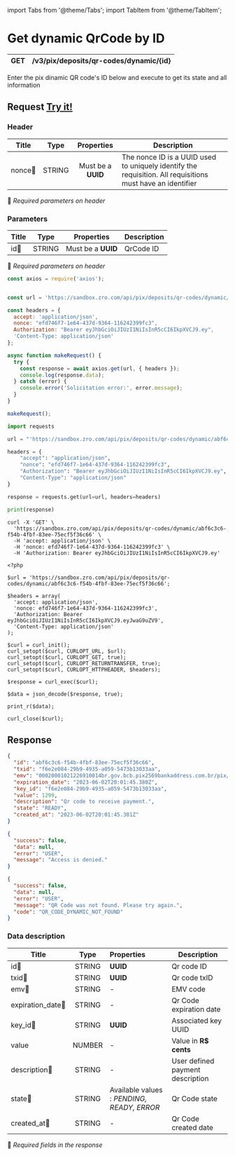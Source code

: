 import Tabs from '@theme/Tabs';
import TabItem from '@theme/TabItem';

# Get dynamic QrCode by ID

| GET       | /v3/pix/deposits/qr-codes/dynamic/{id}|
| --------- | --------------------------------------|


Enter the pix dinamic QR code's ID below and execute to get its state and all information

## Request <a href="https://sandbox.zro.com/api/api/" class="try-btn">Try it!</a>

### Header

| Title                      | Type       | Properties                       | Description |
| ---------------------------| :---------:|:-------------------------------: |----------------------------------------------------------------------------------------------------------------|
| nonce:small_orange_diamond:| STRING     | Must be a **UUID**           | The nonce ID is a UUID   used to uniquely identify the requisition. All requisitions must have an identifier|
:small_orange_diamond: *Required parameters on header*

### Parameters

| Title                    | Type       | Properties             |Description                                        |
| -------------------------| :---------:|:----------------------:| ------------------------------------------------- |
| id:small_orange_diamond: | STRING     | Must be a **UUID**     | QrCode ID                                         |
:small_orange_diamond: *Required parameters on header*



<Tabs>
<TabItem value="js" label="NodeJS">

```js title=Axios
const axios = require('axios');


const url = 'https://sandbox.zro.com/api/pix/deposits/qr-codes/dynamic/abf6c3c6-f54b-4fbf-83ee-75ecf5f36c66';

const headers = {
  accept: 'application/json',
  nonce: "efd746f7-1e64-437d-9364-116242399fc3",
  Authorization: "Bearer eyJhbGciOiJIUzI1NiIsInR5cCI6IkpXVCJ9.ey",
  'Content-Type: application/json'
};

async function makeRequest() {
  try {
    const response = await axios.get(url, { headers });
    console.log(response.data);
  } catch (error) {
    console.error('Solicitation error:', error.message);
  }
}

makeRequest();
```
</TabItem>
<TabItem value="py" label="Python">

```python title=Requests
import requests

url = "'https://sandbox.zro.com/api/pix/deposits/qr-codes/dynamic/abf6c3c6-f54b-4fbf-83ee-75ecf5f36c66"

headers = {
    "accept": "application/json",
    "nonce": "efd746f7-1e64-437d-9364-116242399fc3",
    "Authorization": "Bearer eyJhbGciOiJIUzI1NiIsInR5cCI6IkpXVCJ9.ey",
    "Content-Type": "application/json"
}

response = requests.get(url=url, headers=headers)

print(response)
```
</TabItem>
<TabItem value="shell" label="Shell">

```shell title=CURL
curl -X 'GET' \
  'https://sandbox.zro.com/api/pix/deposits/qr-codes/dynamic/abf6c3c6-f54b-4fbf-83ee-75ecf5f36c66' \
  -H 'accept: application/json' \
  -H 'nonce: efd746f7-1e64-437d-9364-116242399fc3' \
  -H 'Authorization: Bearer eyJhbGciOiJIUzI1NiIsInR5cCI6IkpXVCJ9.ey'
```
</TabItem>
<TabItem value="php" label="PHP">

```shell title=CURL
<?php

$url = 'https://sandbox.zro.com/api/pix/deposits/qr-codes/dynamic/abf6c3c6-f54b-4fbf-83ee-75ecf5f36c66';

$headers = array(
  'accept: application/json',
  'nonce: efd746f7-1e64-437d-9364-116242399fc3',
  'Authorization: Bearer eyJhbGciOiJIUzI1NiIsInR5cCI6IkpXVCJ9.eyJwaG9uZV9',
  'Content-Type: application/json'
);

$curl = curl_init();
curl_setopt($curl, CURLOPT_URL, $url);
curl_setopt($curl, CURLOPT_GET, true);
curl_setopt($curl, CURLOPT_RETURNTRANSFER, true);
curl_setopt($curl, CURLOPT_HTTPHEADER, $headers);

$response = curl_exec($curl);

$data = json_decode($response, true);

print_r($data);

curl_close($curl);
```
</TabItem>
</Tabs>

## Response


<Tabs>
<TabItem value="200" label="200">

```json  title=/v3/pix/deposits/qr-codes/dynamic/{id}
{
  "id": "abf6c3c6-f54b-4fbf-83ee-75ecf5f36c66",
  "txid": "f6e2e084-29b9-4935-a059-5473b13033aa",
  "emv": "00020001021226910014br.gov.bcb.pix2569bankaddress.com.br/pix/v2/cob/8b358702141e4162bd68eedfe7fb45f4520400005303986540523.005802BR5924USER",
  "expiration_date": "2023-06-02T20:01:45.380Z",
  "key_id": "f6e2e084-29b9-4935-a059-5473b13033aa",
  "value": 1299,
  "description": "Qr code to receive payment.",
  "state": "READY",
  "created_at": "2023-06-02T20:01:45.381Z"
}
```
</TabItem>
<TabItem value="401" label="401">

```json  title=/v3/pix/deposits/qr-codes/dynamic/{id}
{
  "success": false,
  "data": null,
  "error": "USER",
  "message": "Access is denied."
}
```
</TabItem>
<TabItem value="422" label="422">

```json  title=/v3/pix/deposits/qr-codes/dynamic/{id}
{
  "success": false,
  "data": null,
  "error": "USER",
  "message": "QR Code was not found. Please try again.",
  "code": "QR_CODE_DYNAMIC_NOT_FOUND"
}
```
</TabItem>
</Tabs>

### Data description

| Title                                |Type       |Properties                                | Description                            |
| -------------------------------------|:---------:|:-----------------------------------------|----------------------------------------|
| id:small_orange_diamond:             |STRING     |**UUID**                                  | Qr code ID                             |
| txid:small_orange_diamond:           |STRING     |**UUID**                                  | Qr code txID                           |
| emv:small_orange_diamond:            |STRING     |-                                         | EMV code                               |
| expiration_date:small_orange_diamond:|STRING     |-                                         | Qr Code expiration date                |
| key_id:small_orange_diamond:         |STRING     |**UUID**                                  | Associated key UUID                    |
| value                                |NUMBER     |-                                         | Value in **R$ cents**                  |
| description:small_orange_diamond:    |STRING     |-                                         | User defined payment description       |
| state:small_orange_diamond:          |STRING     |Available values : *PENDING, READY, ERROR*| Qr Code state                          |
| created_at:small_orange_diamond:     |STRING     |-                                         | Qr Code created date                   |
:small_orange_diamond: *Required fields in the response*
